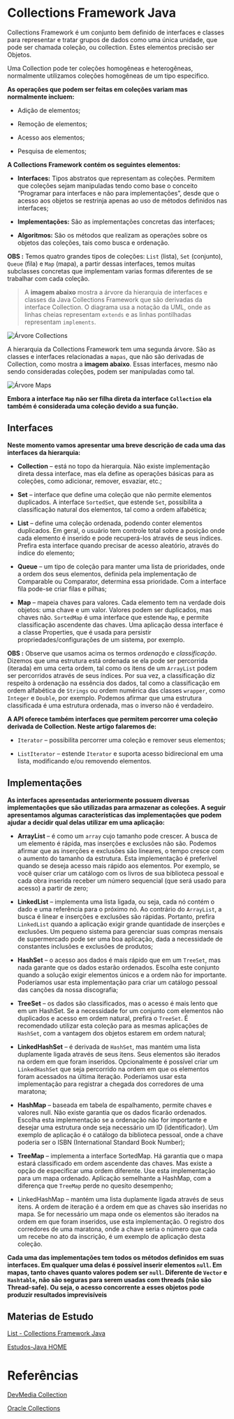 # Collections Framework Java

Collections Framework é um conjunto bem definido de interfaces e classes para representar e tratar grupos de dados como uma única unidade, que pode ser chamada coleção, ou collection.  Estes elementos precisão ser Objetos.

Uma Collection pode ter coleções homogêneas e heterogêneas, normalmente utilizamos coleções homogêneas de um tipo especifico.

**As operações que podem ser feitas em coleções
variam mas normalmente incluem:**

- Adição de elementos;
  
- Remoção de elementos;
  
- Acesso aos elementos;
  
- Pesquisa de elementos;

**A Collections Framework contém os seguintes elementos:**

- **Interfaces:**  Tipos abstratos que representam as coleções. Permitem que coleções sejam manipuladas tendo como base o conceito “Programar para interfaces e não para implementações”, desde que o acesso aos objetos se restrinja apenas ao uso de métodos definidos nas interfaces;

- **Implementações:** São as implementações concretas das interfaces;

- **Algoritmos:** São os métodos que realizam as operações sobre os objetos das coleções, tais como busca e ordenação.


**OBS :** Temos quatro grandes tipos de coleções: `List` (lista), `Set` (conjunto), `Queue` (fila) e `Map` (mapa), a partir dessas interfaces, temos muitas subclasses concretas que implementam varias formas diferentes de se trabalhar com cada coleção.

> A **imagem abaixo** mostra a árvore da hierarquia de interfaces e classes da Java Collections Framework que são derivadas da interface Collection. O diagrama usa a notação da UML, onde as linhas cheias representam `extends` e as linhas pontilhadas representam `implements`.


<picture>
	<source media="(prefers-color-scheme: dark)" srcset="https://arquivo.devmedia.com.br/REVISTAS/easyjava/imagens/1/4/image001.jpg">
 	<source media="(prefers-color-screme: light)" srcset="https://arquivo.devmedia.com.br/REVISTAS/easyjava/imagens/1/4/image001.jpg">
 	<img alt="Árvore Collections" src="https://arquivo.devmedia.com.br/REVISTAS/easyjava/imagens/1/4/image001.jpg">

</picture> 

A hierarquia da Collections Framework tem uma segunda árvore. São as classes e interfaces relacionadas a `mapas`, que não são derivadas de Collection, como mostra a **imagem abaixo**. Essas interfaces, mesmo não sendo consideradas coleções, podem ser manipuladas como tal.

<picture>
	<source media="(prefers-color-scheme: dark)" srcset="https://arquivo.devmedia.com.br/REVISTAS/easyjava/imagens/1/4/image002.jpg">
 	<source media="(prefers-color-screme: light)" srcset="https://arquivo.devmedia.com.br/REVISTAS/easyjava/imagens/1/4/image002.jpg">
 	<img alt="Árvore Maps" src="https://arquivo.devmedia.com.br/REVISTAS/easyjava/imagens/1/4/image002.jpg">

</picture> 

**Embora a interface `Map` não ser filha direta da interface `Collection` ela também é considerada uma coleção devido a sua função.**


## Interfaces

**Neste momento vamos apresentar uma breve descrição de cada uma das interfaces da hierarquia:**

- **Collection** – está no topo da hierarquia. Não existe implementação direta dessa interface, mas ela define as operações básicas para as coleções, como adicionar, remover, esvaziar, etc.;


- **Set** – interface que define uma coleção que não permite elementos duplicados. A interface `SortedSet`, que estende `Set`, possibilita a classificação natural dos elementos, tal como a ordem alfabética;


- **List** – define uma coleção ordenada, podendo conter elementos duplicados. Em geral, o usuário tem controle total sobre a posição onde cada elemento é inserido e pode recuperá-los através de seus índices. Prefira esta interface quando precisar de acesso aleatório, através do índice do elemento;


- **Queue** – um tipo de coleção para manter uma lista de prioridades, onde a ordem dos seus elementos, definida pela implementação de Comparable ou Comparator, determina essa prioridade. Com a interface fila pode-se criar filas e pilhas;


- **Map** – mapeia chaves para valores. Cada elemento tem na verdade dois objetos: uma chave e um valor. Valores podem ser duplicados, mas chaves não. `SortedMap` é uma interface que estende `Map`, e permite classificação ascendente das chaves. Uma aplicação dessa interface é a classe Properties, que é usada para persistir propriedades/configurações de um sistema, por exemplo.


**OBS :** Observe que usamos acima os termos *ordenação* e *classificação*. Dizemos que uma estrutura está ordenada se ela pode ser percorrida (iterada) em uma certa ordem, tal como os itens de um `ArrayList` podem ser percorridos através de seus índices. Por sua vez, a classificação diz respeito à ordenação na essência dos dados, tal como a classificação em ordem alfabética de `Strings` ou ordem numérica das classes `wrapper`, como `Integer` e `Double`, por exemplo. Podemos afirmar que uma estrutura classificada é uma estrutura ordenada, mas o inverso não é verdadeiro.

**A API oferece também interfaces que permitem percorrer uma coleção derivada de Collection. Neste artigo falaremos de:**

- `Iterator` – possibilita percorrer uma coleção e remover seus elementos;

- `ListIterator` – estende `Iterator` e suporta acesso bidirecional em uma lista, modificando e/ou removendo elementos.


## Implementações

**As interfaces apresentadas anteriormente possuem diversas implementações que são utilizadas para armazenar as coleções. A seguir apresentamos algumas características das implementações que podem ajudar a decidir qual delas utilizar em uma aplicação:**

- **ArrayList** – é como um `array` cujo tamanho pode crescer. A busca de um elemento é rápida, mas inserções e exclusões não são. Podemos afirmar que as inserções e exclusões são lineares, o tempo cresce com o aumento do tamanho da estrutura. Esta implementação é preferível quando se deseja acesso mais rápido aos elementos. Por exemplo, se você quiser criar um catálogo com os livros de sua biblioteca pessoal e cada obra inserida receber um número sequencial (que será usado para acesso) a partir de zero;

  
- **LinkedList** – implementa uma lista ligada, ou seja, cada nó contém o dado e uma referência para o próximo nó. Ao contrário do `ArrayList`, a busca é linear e inserções e exclusões são rápidas. Portanto, prefira `LinkedList` quando a aplicação exigir grande quantidade de inserções e exclusões. Um pequeno sistema para gerenciar suas compras mensais de supermercado pode ser uma boa aplicação, dada a necessidade de constantes inclusões e exclusões de produtos;

  
- **HashSet** – o acesso aos dados é mais rápido que em um `TreeSet`, mas nada garante que os dados estarão ordenados. Escolha este conjunto quando a solução exigir elementos únicos e a ordem não for importante. Poderíamos usar esta implementação para criar um catálogo pessoal das canções da nossa discografia;

  
- **TreeSet** – os dados são classificados, mas o acesso é mais lento que em um HashSet. Se a necessidade for um conjunto com elementos não duplicados e acesso em ordem natural, prefira o `TreeSet`. É recomendado utilizar esta coleção para as mesmas aplicações de `HashSet`, com a vantagem dos objetos estarem em ordem natural;

  
- **LinkedHashSet** – é derivada de `HashSet`, mas mantém uma lista duplamente ligada através de seus itens. Seus elementos são iterados na ordem em que foram inseridos. Opcionalmente é possível criar um `LinkedHashSet` que seja percorrido na ordem em que os elementos foram acessados na última iteração. Poderíamos usar esta implementação para registrar a chegada dos corredores de uma maratona;

  
- **HashMap** – baseada em tabela de espalhamento, permite chaves e valores null. Não existe garantia que os dados ficarão ordenados. Escolha esta implementação se a ordenação não for importante e desejar uma estrutura onde seja necessário um ID (identificador). Um exemplo de aplicação é o catálogo da biblioteca pessoal, onde a chave poderia ser o ISBN (International Standard Book Number);


- **TreeMap** – implementa a interface SortedMap. Há garantia que o mapa estará classificado em ordem ascendente das chaves. Mas existe a opção de especificar uma ordem diferente. Use esta implementação para um mapa ordenado. Aplicação semelhante a HashMap, com a diferença que `TreeMap` perde no quesito desempenho;


- LinkedHashMap – mantém uma lista duplamente ligada através de seus itens. A ordem de iteração é a ordem em que as chaves são inseridas no mapa. Se for necessário um mapa onde os elementos são iterados na ordem em que foram inseridos, use esta implementação. O registro dos corredores de uma maratona, onde a chave seria o número que cada um recebe no ato da inscrição, é um exemplo de aplicação desta coleção.

**Cada uma das implementações tem todos os métodos definidos em suas interfaces. Em qualquer uma delas é possível inserir elementos `null`. Em mapas, tanto chaves quanto valores podem ser `null`. Diferente de `Vector` e `Hashtable`, não são seguras para serem usadas com threads (não são Thread-safe). Ou seja, o acesso concorrente a esses objetos pode produzir resultados imprevisíveis**


## Materias de Estudo

[List - Collections Framework Java](exerciciosList/ListsREADME.md)

[Estudos-Java HOME](/README.md)


# Referências

[DevMedia Collection](https://www.devmedia.com.br/java-collections-como-utilizar-collections/18450)

[Oracle Collections](https://docs.oracle.com/javase/8/docs/api/java/util/Collections.html)


